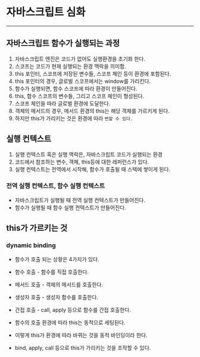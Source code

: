 # 자바스크립트 심화

---

## 자바스크립트 함수가 실행되는 과정

>

1. 자바스크립트 엔진은 코드가 없어도 실행환경을 초기화 한다.
2. 스코프는 코드가 현재 실행되는 환경 맥락을 의미함.
3. this 포인터, 스코프에 저장된 변수들, 스코프 체인 등이 환경에 포함된다.
4. this 포인터의 경우, 글로벌 스코프에서는 window를 가리킨다.
5. 함수가 실행되면, 함수 스코프에 따라 환경이 만들어진다.
6. this, 함수 스코프의 변수들, 그리고 스코프 체인이 형성된다.
7. 스코프 체인을 따라 글로벌 환경에 도달한다.
8. 객체의 메서드의 경우, 메서드 환경의 this는 해당 객체를 가르키게 된다.
9. 하지만 this가 가리키는 것은 환경에 따라 `변할 수 있다.`

## 실행 컨텍스트

>

1. 실행 컨텍스트 혹은 실행 맥락은, 자바스크립트 코드가 실행되는 환경
2. 코드에서 참조하는 변수, 객체, this등에 대한 레퍼런스가 있다.
3. 실행 컨텍스트는 전역에서 시작해, 함수가 호출될 때 스택에 쌓이게 된다.

### 전역 실행 컨텍스트, 함수 실행 컨텍스트

- 자바스크립트가 실행될 때 전역 실행 컨텍스트가 만들어진다.
- 함수가 실행될 때 함수 실행 컨텍스트가 만들어진다.

## this가 가르키는 것

### dynamic binding

- 함수가 호출 되는 상황은 4가지가 있다.

- 함수 호출 - 함수를 직접 호출한다.

- 메서드 호출 - 객체의 메서드를 호출한다.

- 생성자 호출 - 생성자 함수를 호출한다.

- 간접 호출 - call, apply 등으로 함수를 간접 호출한다.

* 함수의 호출 환경에 따라 this는 동적으로 세팅된다.

* 이렇게 this가 환경에 따라 바뀌는 것을 동적 바인딩이라 한다.

* bind, apply, call 등으로 this가 가리키는 것을 조작할 수 있다.
